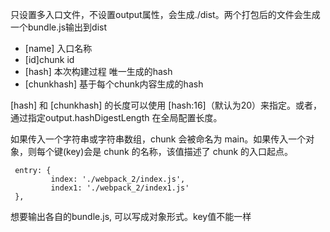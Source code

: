
  只设置多入口文件，不设置output属性，会生成./dist。两个打包后的文件会生成一个bundle.js输出到dist

  - [name] 入口名称
  - [id]chunk id
  - [hash] 本次构建过程 唯一生成的hash
  - [chunkhash] 基于每个chunk内容生成的hash
  
  [hash] 和 [chunkhash] 的长度可以使用 [hash:16]（默认为20）来指定。或者，通过指定output.hashDigestLength 在全局配置长度。



   如果传入一个字符串或字符串数组，chunk 会被命名为 main。如果传入一个对象，则每个键(key)会是 chunk 的名称，该值描述了 chunk 的入口起点。
   ```
    entry: {
            index: './webpack_2/index.js',
            index1: './webpack_2/index1.js'
    },
   ```
   想要输出各自的bundle.js, 可以写成对象形式。key值不能一样
